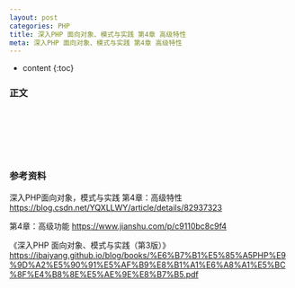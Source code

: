 ```yaml
---
layout: post
categories: PHP
title: 深入PHP 面向对象、模式与实践 第4章 高级特性
meta: 深入PHP 面向对象、模式与实践 第4章 高级特性
---
```

* content
{:toc}

### 正文


<br/><br/><br/><br/><br/>
### 参考资料

深入PHP面向对象，模式与实践 第4章：高级特性 <https://blog.csdn.net/YQXLLWY/article/details/82937323>

第4章：高级功能 <https://www.jianshu.com/p/c9110bc8c9f4>

《深入PHP 面向对象、模式与实践（第3版）》 <https://ibaiyang.github.io/blog/books/%E6%B7%B1%E5%85%A5PHP%E9%9D%A2%E5%90%91%E5%AF%B9%E8%B1%A1%E6%A8%A1%E5%BC%8F%E4%B8%8E%E5%AE%9E%E8%B7%B5.pdf>

